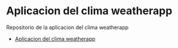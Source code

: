 # Aplicacion del clima weatherapp

Repositorio de la aplicacion del clima weatherapp

- [Aplicacion del clima weatherapp](https://Axe10rellana.github.io/weatherapp/weatherapp)
